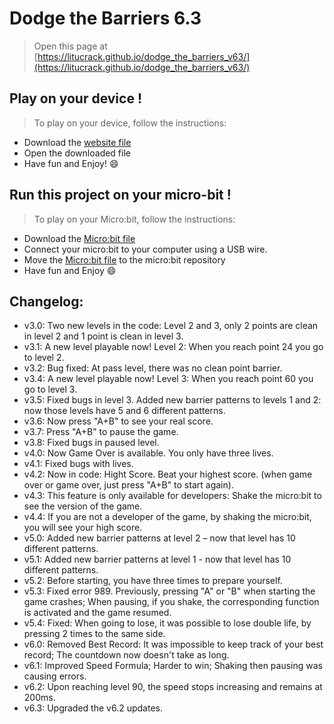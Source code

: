 # Dodge the Barriers 6.3

> Open this page at [https://litucrack.github.io/dodge_the_barriers_v63/](https://litucrack.github.io/dodge_the_barriers_v63/)

## Play on your device !

> To play on your device, follow the instructions:

 * Download the [website file](https://github.com/LituCrack/Dodge_the_Barriers_v63/blob/master/Dodge_the_Barriers.html)
 * Open the downloaded file
 * Have fun and Enjoy! 😄

## Run this project on your micro-bit !

> To play on your Micro:bit, follow the instructions:

 * Download the [Micro:bit file](https://github.com/LituCrack/Dodge_the_Barriers_v63/blob/master/microbit-Dodge-the-Barriers-v63.hex)
 * Connect your micro:bit to your computer using a USB wire.
 * Move the [Micro:bit file](https://github.com/LituCrack/Dodge_the_Barriers_v63/blob/master/microbit-Dodge-the-Barriers-v63.hex) to the micro:bit repository
 * Have fun and Enjoy 😄

## Changelog:

 * v3.0: Two new levels in the code: Level 2 and 3, only 2 points are clean in level 2 and 1 point is clean in level 3.
 * v3.1: A new level playable now! Level 2: When you reach point 24 you go to level 2.
 * v3.2: Bug fixed: At pass level, there was no clean point barrier.
 * v3.4: A new level playable now! Level 3: When you reach point 60 you go to level 3.
 * v3.5: Fixed bugs in level 3. Added new barrier patterns to levels 1 and 2: now those levels have 5 and 6 different patterns.
 * v3.6: Now press "A+B" to see your real score.
 * v3.7: Press "A+B" to pause the game.
 * v3.8: Fixed bugs in paused level.
 * v4.0: Now Game Over is available. You only have three lives.
 * v4.1: Fixed bugs with lives.
 * v4.2: Now in code: Hight Score. Beat your highest score. (when game over or game over, just press "A+B" to start again).
 * v4.3: This feature is only available for developers: Shake the micro:bit to see the version of the game.
 * v4.4: If you are not a developer of the game, by shaking the micro:bit, you will see your high score.
 * v5.0: Added new barrier patterns at level 2 – now that level has 10 different patterns.
 * v5.1: Added new barrier patterns at level 1 - now that level has 10 different patterns.
 * v5.2: Before starting, you have three times to prepare yourself.
 * v5.3: Fixed error 989. Previously, pressing "A" or "B" when starting the game crashes; When pausing, if you shake, the corresponding function is activated and the game resumed.
 * v5.4: Fixed: When going to lose, it was possible to lose double life, by pressing 2 times to the same side.
 * v6.0: Removed Best Record: It was impossible to keep track of your best record; The countdown now doesn't take as long.
 * v6.1: Improved Speed ​​Formula; Harder to win; Shaking then pausing was causing errors.
 * v6.2: Upon reaching level 90, the speed stops increasing and remains at 200ms.
 * v6.3: Upgraded the v6.2 updates.
